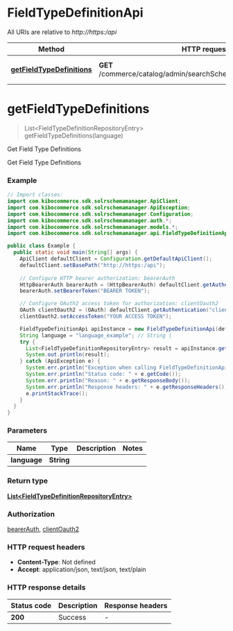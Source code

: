 # FieldTypeDefinitionApi

All URIs are relative to *http://https:/api*

| Method | HTTP request | Description |
|------------- | ------------- | -------------|
| [**getFieldTypeDefinitions**](FieldTypeDefinitionApi.md#getFieldTypeDefinitions) | **GET** /commerce/catalog/admin/searchSchema/fieldTypes/{language} | Get Field Type Definitions |


<a name="getFieldTypeDefinitions"></a>
# **getFieldTypeDefinitions**
> List&lt;FieldTypeDefinitionRepositoryEntry&gt; getFieldTypeDefinitions(language)

Get Field Type Definitions

Get Field Type Definitions

### Example
```java
// Import classes:
import com.kibocommerce.sdk.solrschemamanager.ApiClient;
import com.kibocommerce.sdk.solrschemamanager.ApiException;
import com.kibocommerce.sdk.solrschemamanager.Configuration;
import com.kibocommerce.sdk.solrschemamanager.auth.*;
import com.kibocommerce.sdk.solrschemamanager.models.*;
import com.kibocommerce.sdk.solrschemamanager.api.FieldTypeDefinitionApi;

public class Example {
  public static void main(String[] args) {
    ApiClient defaultClient = Configuration.getDefaultApiClient();
    defaultClient.setBasePath("http://https:/api");
    
    // Configure HTTP bearer authorization: bearerAuth
    HttpBearerAuth bearerAuth = (HttpBearerAuth) defaultClient.getAuthentication("bearerAuth");
    bearerAuth.setBearerToken("BEARER TOKEN");

    // Configure OAuth2 access token for authorization: clientOauth2
    OAuth clientOauth2 = (OAuth) defaultClient.getAuthentication("clientOauth2");
    clientOauth2.setAccessToken("YOUR ACCESS TOKEN");

    FieldTypeDefinitionApi apiInstance = new FieldTypeDefinitionApi(defaultClient);
    String language = "language_example"; // String | 
    try {
      List<FieldTypeDefinitionRepositoryEntry> result = apiInstance.getFieldTypeDefinitions(language);
      System.out.println(result);
    } catch (ApiException e) {
      System.err.println("Exception when calling FieldTypeDefinitionApi#getFieldTypeDefinitions");
      System.err.println("Status code: " + e.getCode());
      System.err.println("Reason: " + e.getResponseBody());
      System.err.println("Response headers: " + e.getResponseHeaders());
      e.printStackTrace();
    }
  }
}
```

### Parameters

| Name | Type | Description  | Notes |
|------------- | ------------- | ------------- | -------------|
| **language** | **String**|  | |

### Return type

[**List&lt;FieldTypeDefinitionRepositoryEntry&gt;**](FieldTypeDefinitionRepositoryEntry.md)

### Authorization

[bearerAuth](../README.md#bearerAuth), [clientOauth2](../README.md#clientOauth2)

### HTTP request headers

 - **Content-Type**: Not defined
 - **Accept**: application/json, text/json, text/plain

### HTTP response details
| Status code | Description | Response headers |
|-------------|-------------|------------------|
| **200** | Success |  -  |

